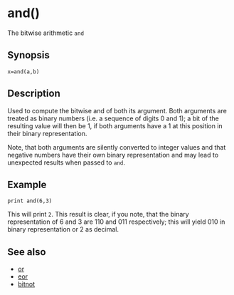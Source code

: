 # and()

The bitwise arithmetic ```and```

## Synopsis

```basic
x=and(a,b)
```

## Description

Used to compute the bitwise and of both its argument. Both arguments are treated as binary numbers (i.e. a sequence of digits 0 and 1); a bit of the resulting value will then be 1, if both arguments have a 1 at this position in their binary representation.

Note, that both arguments are silently converted to integer values and that negative numbers have their own binary representation and may lead to unexpected results when passed to ```and```.

## Example

```basic
print and(6,3)
```

This will print ```2```. This result is clear, if you note, that the binary representation of 6 and 3 are 110 and 011 respectively; this will yield 010 in binary representation or 2 as decimal.

## See also

 * [or](or2.html)
 * [eor](eor.html)
 * [bitnot](bitnot.html)
